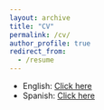 ```yaml
---
layout: archive
title: "CV"
permalink: /cv/
author_profile: true
redirect_from:
  - /resume
---
```


- English: [Click here](https://dcardonav.github.io/files/cv_davidcardonav.pdf) 
- Spanish: [Click here](https://dcardonav.github.io/files/cv_davidcardona_es.pdf) 